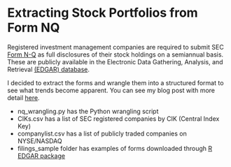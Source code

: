 # Extracting Stock Portfolios from Form NQ

Registered investment management companies are required to 
submit SEC [Form N-Q](https://www.sec.gov/files/formn-q.pdf) 
as full disclosures of their stock holdings on a semiannual basis. 
These are publicly available in the Electronic Data Gathering, 
Analysis, and Retrieval 
[(EDGAR) database](https://www.sec.gov/edgar/searchedgar/companysearch.html).

I decided to extract the forms and wrangle them into a structured format 
to see what trends become apparent. You can see my blog post with more detail
[here]().

* nq_wrangling.py has the Python wrangling script
* CIKs.csv has a list of SEC registered companies by CIK (Central Index Key)
* companylist.csv has a list of publicly traded companies on NYSE/NASDAQ
* filings_sample folder has examples of forms downloaded through 
[R EDGAR package](https://github.com/cran/edgar/tree/master/R)


